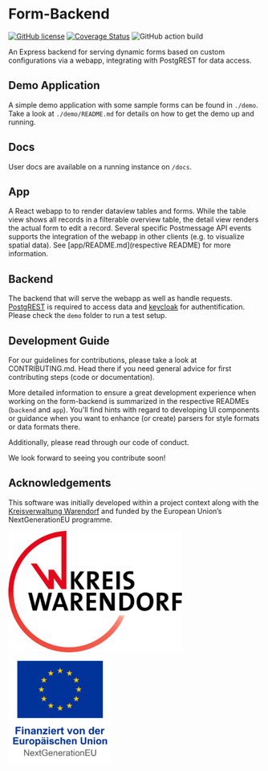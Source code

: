 # Form-Backend

[![GitHub license](https://img.shields.io/github/license/formcapture/form-backend?style=flat-square)](https://github.com/formcapture/form-backend/blob/main/LICENSE)
[![Coverage Status](https://img.shields.io/coverallsCoverage/github/formcapture/form-backend?style=flat-square)](https://coveralls.io/github/formcapture/form-backend?branch=main)
![GitHub action build](https://img.shields.io/github/actions/workflow/status/formcapture/form-backend/on-push-main.yml?branch=main&style=flat-square)

An Express backend for serving dynamic forms based on custom configurations via a webapp, integrating with PostgREST for data access.

## Demo Application

A simple demo application with some sample forms can be found in `./demo`.
Take a look at `./demo/README.md` for details on how to get the demo
up and running.

## Docs

User docs are available on a running instance on `/docs`.

## App

A React webapp to to render dataview tables and forms. While the table view shows all records in a filterable overview table, the detail view renders the actual form to edit a record. Several specific Postmessage API events supports the integration of the webapp in other clients (e.g. to visualize spatial data). See [app/README.md](respective README) for more information.

## Backend
The backend that will serve the webapp as well as handle requests. [PostgREST](https://postgrest.org) is required to access data and [keycloak](https://keycloak.org) for authentification. Please check the `demo` folder to run a test setup.

## Development Guide

For our guidelines for contributions, please take a look at CONTRIBUTING.md. Head there if you need general advice for first contributing steps (code or documentation).

More detailed information to ensure a great development experience when working on the form-backend is summarized in the respective READMEs (`backend` and `app`). You'll find hints with regard to developing UI components or guidance when you want to enhance (or create) parsers for style formats or data formats there.

Additionally, please read through our code of conduct.

We look forward to seeing you contribute soon!

## Acknowledgements

This software was initially developed within a project context along with the [Kreisverwaltung Warendorf](https://www.kreis-warendorf.de/) and funded by the European Union’s NextGenerationEU programme.

![Kreisverwaltung Warendorf Logo](./assets/warendorf_logo.png)
![NextGeneration EU logo](./assets/eu_nextgen_logo.png)
